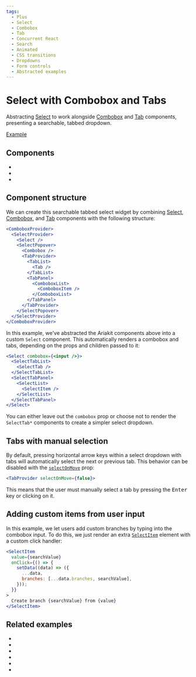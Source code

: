 ```yaml
---
tags:
  - Plus
  - Select
  - Combobox
  - Tab
  - Concurrent React
  - Search
  - Animated
  - CSS transitions
  - Dropdowns
  - Form controls
  - Abstracted examples
---
```


# Select with Combobox and Tabs

<div data-description>

Abstracting [Select](/components/select) to work alongside [Combobox](/components/combobox) and [Tab](/components/tab) components, presenting a searchable, tabbed dropdown.

</div>

<div data-tags></div>

<a href="./index.tsx" data-playground>Example</a>

## Components

<div data-cards="components">

- [](/components/select)
- [](/components/combobox)
- [](/components/tab)

</div>

## Component structure

We can create this searchable tabbed select widget by combining [Select](/components/select), [Combobox](/components/combobox), and [Tab](/components/tab) components with the following structure:

```jsx
<ComboboxProvider>
  <SelectProvider>
    <Select />
    <SelectPopover>
      <Combobox />
      <TabProvider>
        <TabList>
          <Tab />
        </TabList>
        <TabPanel>
          <ComboboxList>
            <ComboboxItem />
          </ComboboxList>
        </TabPanel>
      </TabProvider>
    </SelectPopover>
  </SelectProvider>
</ComboboxProvider>
```

In this example, we've abstracted the Ariakit components above into a custom `Select` component. This automatically renders a combobox and tabs, depending on the props and children passed to it:

```jsx
<Select combobox={<input />}>
  <SelectTabList>
    <SelectTab />
  </SelectTabList>
  <SelectTabPanel>
    <SelectList>
      <SelectItem />
    </SelectList>
  </SelectTabPanel>
</Select>
```

You can either leave out the `combobox` prop or choose not to render the `SelectTab*` components to create a simpler select dropdown.

## Tabs with manual selection

By default, pressing horizontal arrow keys within a select dropdown with tabs will automatically select the next or previous tab. This behavior can be disabled with the [`selectOnMove`](/reference/tab-provider#selectonmove) prop:

```jsx
<TabProvider selectOnMove={false}>
```

This means that the user must manually select a tab by pressing the <kbd>Enter</kbd> key or clicking on it.

## Adding custom items from user input

In this example, we let users add custom branches by typing into the combobox input. To do this, we just render an extra [`SelectItem`](/reference/select-item) element with a custom click handler:

```jsx
<SelectItem
  value={searchValue}
  onClick={() => {
    setData((data) => ({
      ...data,
      branches: [...data.branches, searchValue],
    }));
  }}
>
  Create branch {searchValue} from {value}
</SelectItem>
```

## Related examples

<div data-cards="examples">

- [](/examples/select-combobox)
- [](/examples/select-animated)
- [](/examples/combobox-tabs)
- [](/examples/form-select)
- [](/examples/toolbar-select)
- [](/examples/select-next-router)

</div>
